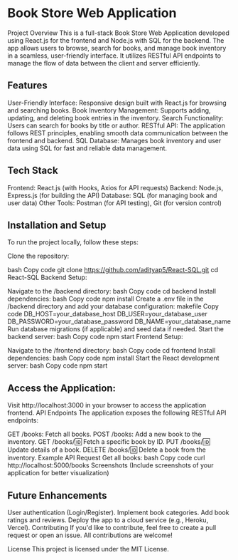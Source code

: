 # Book Store Web Application

Project Overview
This is a full-stack Book Store Web Application developed using React.js for the frontend and Node.js with SQL for the backend. The app allows users to browse, search for books, and manage book inventory in a seamless, user-friendly interface. It utilizes RESTful API endpoints to manage the flow of data between the client and server efficiently.

## Features
User-Friendly Interface: Responsive design built with React.js for browsing and searching books.
Book Inventory Management: Supports adding, updating, and deleting book entries in the inventory.
Search Functionality: Users can search for books by title or author.
RESTful API: The application follows REST principles, enabling smooth data communication between the frontend and backend.
SQL Database: Manages book inventory and user data using SQL for fast and reliable data management.

## Tech Stack
Frontend: React.js (with Hooks, Axios for API requests)
Backend: Node.js, Express.js (for building the API)
Database: SQL (for managing book and user data)
Other Tools: Postman (for API testing), Git (for version control)

## Installation and Setup
To run the project locally, follow these steps:

Clone the repository:

bash
Copy code
git clone https://github.com/adityap5/React-SQL.git
cd React-SQL
Backend Setup:

Navigate to the /backend directory:
bash
Copy code
cd backend
Install dependencies:
bash
Copy code
npm install
Create a .env file in the /backend directory and add your database configuration:
makefile
Copy code
DB_HOST=your_database_host
DB_USER=your_database_user
DB_PASSWORD=your_database_password
DB_NAME=your_database_name
Run database migrations (if applicable) and seed data if needed.
Start the backend server:
bash
Copy code
npm start
Frontend Setup:

Navigate to the /frontend directory:
bash
Copy code
cd frontend
Install dependencies:
bash
Copy code
npm install
Start the React development server:
bash
Copy code
npm start

## Access the Application:

Visit http://localhost:3000 in your browser to access the application frontend.
API Endpoints
The application exposes the following RESTful API endpoints:

GET /books: Fetch all books.
POST /books: Add a new book to the inventory.
GET /books/:id: Fetch a specific book by ID.
PUT /books/:id: Update details of a book.
DELETE /books/:id: Delete a book from the inventory.
Example API Request
Get all books:
bash
Copy code
curl http://localhost:5000/books
Screenshots
(Include screenshots of your application for better visualization)

## Future Enhancements
User authentication (Login/Register).
Implement book categories.
Add book ratings and reviews.
Deploy the app to a cloud service (e.g., Heroku, Vercel).
Contributing
If you'd like to contribute, feel free to create a pull request or open an issue. All contributions are welcome!

License
This project is licensed under the MIT License.
